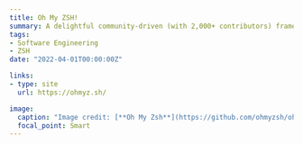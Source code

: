 ```yaml
---
title: Oh My ZSH!
summary: A delightful community-driven (with 2,000+ contributors) framework for managing your zsh configuration
tags:
- Software Engineering
- ZSH
date: "2022-04-01T00:00:00Z"

links:
- type: site
  url: https://ohmyz.sh/

image:
  caption: "Image credit: [**Oh My Zsh**](https://github.com/ohmyzsh/ohmyzsh)"
  focal_point: Smart
---
```

